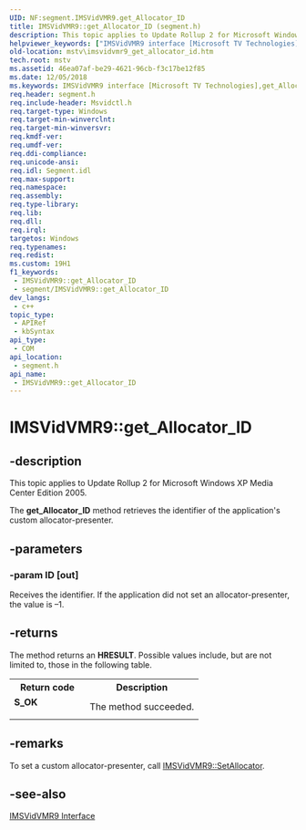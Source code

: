 ```yaml
---
UID: NF:segment.IMSVidVMR9.get_Allocator_ID
title: IMSVidVMR9::get_Allocator_ID (segment.h)
description: This topic applies to Update Rollup 2 for Microsoft Windows XP Media Center Edition 2005.
helpviewer_keywords: ["IMSVidVMR9 interface [Microsoft TV Technologies]","get_Allocator_ID method","IMSVidVMR9.get_Allocator_ID","IMSVidVMR9::get_Allocator_ID","IMSVidVMR9get_Allocator_ID","get_Allocator_ID","get_Allocator_ID method [Microsoft TV Technologies]","get_Allocator_ID method [Microsoft TV Technologies]","IMSVidVMR9 interface","mstv.imsvidvmr9_get_allocator_id","segment/IMSVidVMR9::get_Allocator_ID"]
old-location: mstv\imsvidvmr9_get_allocator_id.htm
tech.root: mstv
ms.assetid: 46ea07af-be29-4621-96cb-f3c17be12f85
ms.date: 12/05/2018
ms.keywords: IMSVidVMR9 interface [Microsoft TV Technologies],get_Allocator_ID method, IMSVidVMR9.get_Allocator_ID, IMSVidVMR9::get_Allocator_ID, IMSVidVMR9get_Allocator_ID, get_Allocator_ID, get_Allocator_ID method [Microsoft TV Technologies], get_Allocator_ID method [Microsoft TV Technologies],IMSVidVMR9 interface, mstv.imsvidvmr9_get_allocator_id, segment/IMSVidVMR9::get_Allocator_ID
req.header: segment.h
req.include-header: Msvidctl.h
req.target-type: Windows
req.target-min-winverclnt: 
req.target-min-winversvr: 
req.kmdf-ver: 
req.umdf-ver: 
req.ddi-compliance: 
req.unicode-ansi: 
req.idl: Segment.idl
req.max-support: 
req.namespace: 
req.assembly: 
req.type-library: 
req.lib: 
req.dll: 
req.irql: 
targetos: Windows
req.typenames: 
req.redist: 
ms.custom: 19H1
f1_keywords:
 - IMSVidVMR9::get_Allocator_ID
 - segment/IMSVidVMR9::get_Allocator_ID
dev_langs:
 - c++
topic_type:
 - APIRef
 - kbSyntax
api_type:
 - COM
api_location:
 - segment.h
api_name:
 - IMSVidVMR9::get_Allocator_ID
---
```


# IMSVidVMR9::get_Allocator_ID


## -description

This topic applies to Update Rollup 2 for Microsoft Windows XP Media Center Edition 2005.
        



The <b>get_Allocator_ID</b> method retrieves the identifier of the application's custom allocator-presenter.

## -parameters

### -param ID [out]

Receives the identifier. If the application did not set an allocator-presenter, the value is –1.

## -returns

The method returns an <b>HRESULT</b>. Possible values include, but are not limited to, those in the following table.

<table>
<tr>
<th>Return code</th>
<th>Description</th>
</tr>
<tr>
<td width="40%">
<dl>
<dt><b>S_OK</b></dt>
</dl>
</td>
<td width="60%">
The method succeeded.

</td>
</tr>
</table>

## -remarks

To set a custom allocator-presenter, call <a href="/windows/desktop/api/segment/nf-segment-imsvidvmr9-setallocator">IMSVidVMR9::SetAllocator</a>.

## -see-also

<a href="/previous-versions/windows/desktop/mstv/msvidvmr9">IMSVidVMR9 Interface</a>

